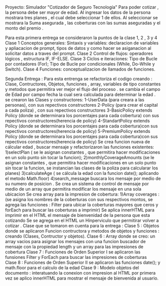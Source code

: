 Proyecto: Simulador "Cotizador de Seguro Tecnología"
Para poder cotizar , la persona debe ser mayor de edad.
Al ingresar los datos de la persona mostrara tres planes , el cual debe seleccionar 1 de ellos. 
Al seleccionar se mostrara la Suma asegurada , las coberturas con las sumas aseguradas y el monto del premio . 

Para esta primera entrega se consideraron la puntos de la clase 1, 2 , 3 y 4 
Clase 1 Conceptos generales: Sintaxis y variables: declaracion  de variables y apliacacion de prompt, tipos de datos y como hacer se asiganacion al solicitar datos a traves del prompt.
Clase 2 Control de flujos:  operadores lógicos , estructura IF, IF-ELSE.
Clase 3 Ciclos e iteraciones: Tipo de Bucle por contadores (For); Tipo de Bucle por condicionales (While, Do-While y Switch).
Clase 4 Funciones: conceptualizacion de llamados de funciones.

Segunda Entrega :
Para esta entrenga se refactoriza el codigo creando : Clase, Contructores, Objetos, funciones , array, variables de tipo constantes y metodos que permitira ver mejor el flujo del proceso .
se cambia el campo de Edad por campo fecha la cual sera calculada para determinar la edad .
se crearon las Clases y constructores: 
    1-UserData (para creara a las personas), con sus repectivos constructores 
    2-Policy (para crear el capital a cada poliza) , con sus repectivos constructores
    3-BasicPolicy extends Policy (donde se determinara los porcentajes para cada cobertura) con sus repectivos constructores(herencia de policy)
    4-StandartPolicy extends Policy (donde se determinara los porcentajes para cada cobertura)con sus repectivos constructores(herencia de policy)
    5-PremiumPolicy extends Policy (donde se determinara los porcentajes para cada cobertura)con sus repectivos constructores(herencia de policy)
Se crea funcion nueva de cálcular edad , buscar mensaje y refactorizaron las funciones existentes:
   1)selectPlan ( se le asignan constantes , que permitira hacer  modificaciones en un solo punto sin tocar la funcion);
   2)monthlyCoverageAmounts (se le asignan constantes , que permitira hacer  modificaciones en un solo punto sin tocar la funcion, se instancian las clases de la poliza para calcularar los planes)
   3)calculateAge ( se cálcula la edad con la funcion date(); aplicando el metodo Math.floor)
   4)search_message buscara los mensaje por medio de su numero de posicion .
Se crea un sistema de control de mensaje por medio de un array que permitira modificar los mensaje en una sola ubicacion 
Se crea array para la impresion  de cobertura:
   1)Array coverages : (se asigna los nombres de la coberturas con sus respectivos montos, se agrega las funciones : Filter para ubicar la coberturas mayores que ceros y forEach para buscar las coberturas a imprimir)
Se aplica innerHTML para imprimir en el HTML el  mensaje de  bienvenidad de la persona que esta cotizando 
Se se agrega en el HTML un Hinperviculo que permitirar volver a cotizar .
 Clase que se tomaron en cuenta para la entrega : 
  Clase 5 : Objetos donde se aplicaron Funcion contructora  y metodos de objetos y funciones : creando (Clases, Contructor y objetos).
  Clase 6 : Array donde se  creo: un array vacios para asignar los mensajes con una funcion buscador de mensaje con la propiedad length y un array para las impresiones de cobertura
  Clase 7 : Funciones de Orden Superior I se aplicaron las funsiones Filter y ForEach para buscar las impresiones de coberturas  
  Clase 8 : Funciones de Orden Superior II se aplicaron las funciones date(); y math.floor para el calculo de la edad 
  Clase 9 : Modelo objetos del documento : interatuando la conexion con impresion al HTML por primera vez se aplico innerHTML para mostrar el mensaje de bienvenida al usuario. 
